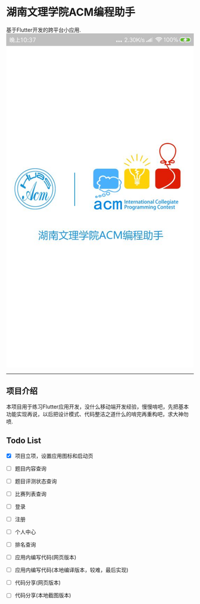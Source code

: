 # 湖南文理学院ACM编程助手

基于Flutter开发的跨平台小应用.
![启动图](/screenshots/app_launcher.jpg)

------

## 项目介绍
本项目用于练习Flutter应用开发，没什么移动端开发经验，慢慢啃吧，先把基本功能实现再说，以后把设计模式、代码整洁之道什么的啃完再重构吧，求大神勿喷.

## Todo List

- [x] 项目立项，设置应用图标和启动页
- [ ] 题目内容查询
- [ ] 题目评测状态查询
- [ ] 比赛列表查询
- [ ] 登录
- [ ] 注册
- [ ] 个人中心
- [ ] 排名查询
- [ ] 应用内编写代码(网页版本)
- [ ] 应用内编写代码(本地编译版本，较难，最后实现)
- [ ] 代码分享(网页版本)
- [ ] 代码分享(本地截图版本)

